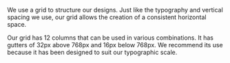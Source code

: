 We use a grid to structure our designs. Just like the typography and vertical spacing we use, our grid allows the creation of a consistent horizontal space.

Our grid has 12 columns that can be used in various combinations. It has gutters of 32px above 768px and 16px below 768px. We recommend its use because it has been designed to suit our typographic scale.
